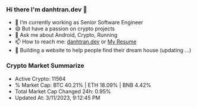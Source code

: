 ### Hi there I'm danhtran.dev 👋

- 🔭 I’m currently working as Senior Software Engineer
- 😄 But have a passion on crypto projects
- 💬 Ask me about Android, Crypto, Running 
- 📫 How to reach me: <a href="https://danhtran.dev" target="_blank">danhtran.dev</a> or <a href="Dan-Resume.pdf" target="_blank">My Resume</a>
- 🌱 Building a website to help people find their dream house (updating ...)

### Crypto Market Summarize
- Active Crypto: 11564
- % Market Cap: BTC 40.21% | ETH 18.09% | BNB 4.42%
- Total Market Cap Changed 24h: 0.95%
- Updated At: 3/11/2023, 9:12:45 PM
